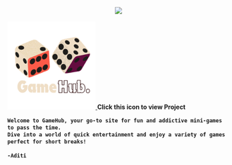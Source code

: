 

<p align="center">
 <img src="https://capsule-render.vercel.app/api?type=venom&height=150&color=0c6a8a&text=GameHub&textBg=false&fontColor=ffebef&animation=fadeIn"/>
</p>
<a href="https://aditiiprasad.github.io/GameHub/"><img src="images\Game.png" height="200" />  </a> <b>Click this icon to view Project<b>

```
Welcome to GameHub, your go-to site for fun and addictive mini-games to pass the time.
Dive into a world of quick entertainment and enjoy a variety of games perfect for short breaks!
                                                                                 -Aditi
```


